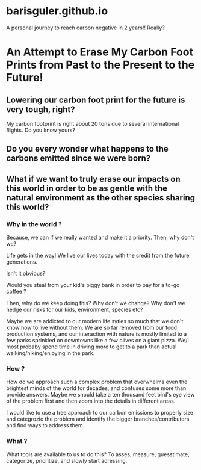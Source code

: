 # barisguler.github.io
A personal journey to reach carbon negative in 2 years!! Really?

# An Attempt to Erase My Carbon Foot Prints from Past to the Present to the Future!

## Lowering our carbon foot print for the future is very tough, right? 
My carbon footprint is right about 20 tons due to several international flights. Do you know yours?

## Do you every wonder what happens to the carbons emitted since we were born? 

## What if we want to truly erase our impacts on this world in order to be as gentle with the natural environment as the other species sharing this world? 
### Why in the world ?
Because, we can if we really wanted and make it a priority. Then, why don't we? 

Life gets in the way! We live our lives today with the credit from the future generations. 

Isn't it obvious? 

Would you steal from your kid's piggy bank in order to pay for a to-go coffee ? 

Then, why do we keep doing this? Why don't we change? Why don't we hedge our risks for our kids, environment, species etc?  

Maybe we are addicted to our modern life sytles so much that we don't know how to live without them. We are so far removed from our food production systems, and our interaction with nature is mostly limited to a few parks sprinkled on  downtowns like a few olives on a giant pizza. We/I most probaby spend time in driving more to get to a park than actual walking/hiking/enjoying in the park. 

### How ?
How do we approach such a complex problem that overwhelms even the brightest minds of the world for decades, and confuses some more than provide answers. Maybe we should take a ten thousand feet bird's eye view of the problem first and then zoom into the details in different areas. 

I would like to use a tree approach to our carbon emissions to properly size and categrozie the problem and identify the bigger branches/contributers and find ways to address them. 

### What ? 
What tools are available to us to do this? To asses, measure, guesstimate, categorize, prioritize, and slowly start adressing. 


